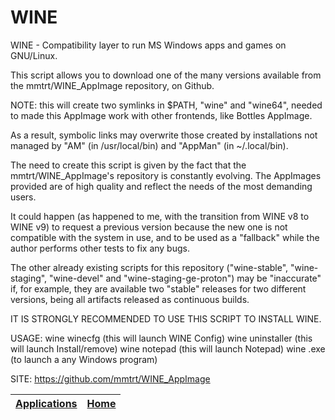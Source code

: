 # WINE

 WINE - Compatibility layer to run MS Windows apps and games on GNU/Linux.
 
 This script allows you to download one of the many versions available from the
 mmtrt/WINE_AppImage repository, on Github.
 
 NOTE: this will create two symlinks in $PATH, "wine" and "wine64", needed to
 made this AppImage work with other frontends, like Bottles AppImage.
 
 As a result, symbolic links may overwrite those created by installations not 
 managed by "AM" (in /usr/local/bin) and "AppMan" (in ~/.local/bin).
 
 The need to create this script is given by the fact that the 
 mmtrt/WINE_AppImage's repository is constantly evolving. The AppImages 
 provided are of high quality and reflect the needs of the most demanding 
 users.
 
 It could happen (as happened to me, with the transition from WINE v8 to WINE
 v9) to request a previous version because the new one is not compatible with
 the system in use, and to be used as a "fallback" while the author performs
 other tests to fix any bugs.
 
 The other already existing scripts for this repository ("wine-stable", 
 "wine-staging", "wine-devel" and "wine-staging-ge-proton") may be "inaccurate"
 if, for example, they are available two "stable" releases for two different
 versions, being all artifacts released as continuous builds.
 
 IT IS STRONGLY RECOMMENDED TO USE THIS SCRIPT TO INSTALL WINE.
 
 USAGE: wine winecfg (this will launch WINE Config)
        wine uninstaller (this will launch Install/remove)
        wine notepad (this will launch Notepad)
        wine <program>.exe (to launch a any Windows program)

 SITE: https://github.com/mmtrt/WINE_AppImage

 | [Applications](https://portable-linux-apps.github.io/apps.html) | [Home](https://portable-linux-apps.github.io)
 | --- | --- |

